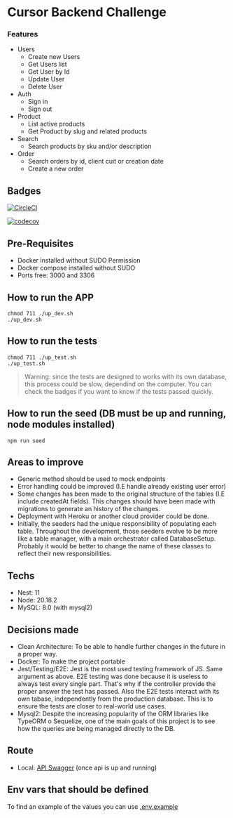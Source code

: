 # Cursor Backend Challenge

### Features

- Users
  - Create new Users
  - Get Users list
  - Get User by Id
  - Update User
  - Delete User
- Auth
  - Sign in
  - Sign out
- Product
  - List active products
  - Get Product by slug and related products
- Search
  - Search products by sku and/or description
- Order
  - Search orders by id, client cuit or creation date
  - Create a new order

## Badges

[![CircleCI](https://dl.circleci.com/status-badge/img/circleci/DZyNAYPAhzZPw9XNQdFp44/3hxMiJybFGndEJMA2bt8Lh/tree/main.svg?style=svg&circle-token=CCIPRJ_QhF361qCjAa2zHbdTrwcXi_85762fea7027d97602b43d37fb8e1bd7d4d0f2f8)](https://dl.circleci.com/status-badge/redirect/circleci/DZyNAYPAhzZPw9XNQdFp44/3hxMiJybFGndEJMA2bt8Lh/tree/main)

[![codecov](https://codecov.io/gh/Agustinefe/challenge-catalog-manager/graph/badge.svg?token=RvPB8sIcZA)](https://codecov.io/gh/Agustinefe/challenge-catalog-manager)

## Pre-Requisites

- Docker installed without SUDO Permission
- Docker compose installed without SUDO
- Ports free: 3000 and 3306

## How to run the APP

```
chmod 711 ./up_dev.sh
./up_dev.sh
```

## How to run the tests

```
chmod 711 ./up_test.sh
./up_test.sh
```

> Warning: since the tests are designed to works with its own database, this process could be slow, dependind on the computer. You can check the badges if you want to know if the tests passed quickly.

## How to run the seed (DB must be up and running, node modules installed)

```
npm run seed
```

## Areas to improve

- Generic method should be used to mock endpoints
- Error handling could be improved (I.E handle already existing user error)
- Some changes has been made to the original structure of the tables (I.E include createdAt fields). This changes should have been made with migrations to generate an history of the changes.
- Deployment with Heroku or another cloud provider could be done.
- Initially, the seeders had the unique responsibility of populating each table. Throughout the development, those seeders evolve to be more like a table manager, with a main orchestrator called DatabaseSetup. Probably it would be better to change the name of these classes to reflect their new responsibilities.

## Techs

- Nest: 11
- Node: 20.18.2
- MySQL: 8.0 (with mysql2)

## Decisions made

- Clean Architecture: To be able to handle further changes in the future in a proper way.
- Docker: To make the project portable
- Jest/Testing/E2E: Jest is the most used testing framework of JS. Same argument as above. E2E testing was done because it is useless to always test every single part. That's why if the controller provide the proper answer the test has passed. Also the E2E tests interact with its own tabase, independently from the production database. This is to ensure the tests are closer to real-world use cases.
- Mysql2: Despite the increasing popularity of the ORM libraries like TypeORM o Sequelize, one of the main goals of this project is to see how the queries are being managed directly to the DB.

## Route

- Local: [API Swagger](http://localhost:3000/api) (once api is up and running)

## Env vars that should be defined

To find an example of the values you can use [.env.example](.env.example)
